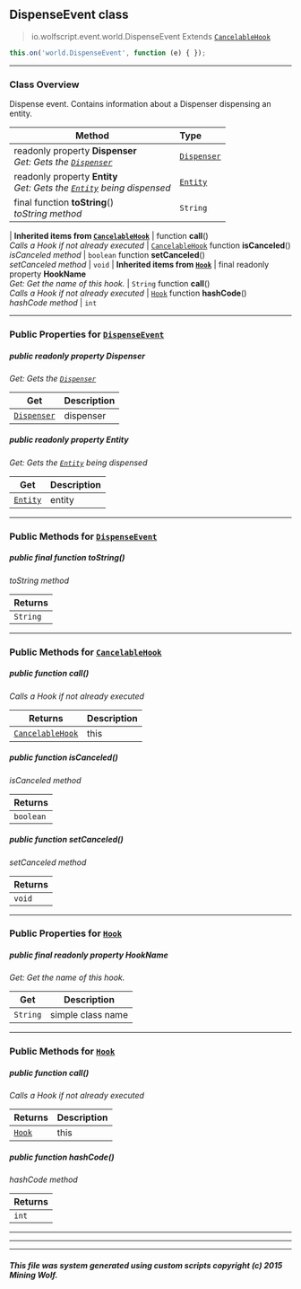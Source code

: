 ## DispenseEvent __class__

>io.wolfscript.event.world.DispenseEvent
>Extends [`CancelableHook`](../CancelableHook.md)
``` javascript
this.on('world.DispenseEvent', function (e) { });
```


---

### Class Overview

Dispense event. Contains information about a Dispenser dispensing an entity.

Method | Type   
--- | :--- 
 readonly property __Dispenser__ <br> _Get: Gets the [`Dispenser`](../../api/world/blocks/Dispenser.md)_ | [`Dispenser`](../../api/world/blocks/Dispenser.md)
 readonly property __Entity__ <br> _Get: Gets the [`Entity`](../../api/entity/Entity.md) being dispensed_ | [`Entity`](../../api/entity/Entity.md)
final function __toString__() <br> _toString method_ | `String`
 |
__Inherited items from [`CancelableHook`](../CancelableHook.md)__ |
 function __call__() <br> _Calls a Hook if not already executed_ | [`CancelableHook`](../CancelableHook.md)
 function __isCanceled__() <br> _isCanceled method_ | `boolean`
 function __setCanceled__() <br> _setCanceled method_ | `void`
 |
__Inherited items from [`Hook`](../Hook.md)__ |
final readonly property __HookName__ <br> _Get: Get the name of this hook._ | `String`
 function __call__() <br> _Calls a Hook if not already executed_ | [`Hook`](../Hook.md)
 function __hashCode__() <br> _hashCode method_ | `int`







---


### Public Properties for [`DispenseEvent`](DispenseEvent.md)

##### <a id='dispenser'></a>public  readonly property __Dispenser__

_Get: Gets the [`Dispenser`](../../api/world/blocks/Dispenser.md)_

Get | Description
--- | --- 
[`Dispenser`](../../api/world/blocks/Dispenser.md) | dispenser



##### <a id='entity'></a>public  readonly property __Entity__

_Get: Gets the [`Entity`](../../api/entity/Entity.md) being dispensed_

Get | Description
--- | --- 
[`Entity`](../../api/entity/Entity.md) | entity



---

### Public Methods for [`DispenseEvent`](DispenseEvent.md)

##### <a id='tostring'></a>public final function __toString__()

_toString method_

Returns | 
--- | 
`String` |


---

### Public Methods for [`CancelableHook`](../CancelableHook.md)

##### <a id='call'></a>public  function __call__()

_Calls a Hook if not already executed_

Returns | Description
--- | --- 
[`CancelableHook`](../CancelableHook.md) | this


##### <a id='iscanceled'></a>public  function __isCanceled__()

_isCanceled method_

Returns | 
--- | 
`boolean` |


##### <a id='setcanceled'></a>public  function __setCanceled__()

_setCanceled method_

Returns | 
--- | 
`void` |


---

### Public Properties for [`Hook`](../Hook.md)

##### <a id='hookname'></a>public final readonly property __HookName__

_Get: Get the name of this hook._

Get | Description
--- | --- 
`String` | simple class name



---

### Public Methods for [`Hook`](../Hook.md)

##### <a id='call'></a>public  function __call__()

_Calls a Hook if not already executed_

Returns | Description
--- | --- 
[`Hook`](../Hook.md) | this


##### <a id='hashcode'></a>public  function __hashCode__()

_hashCode method_

Returns | 
--- | 
`int` |


---


---


---


##### This file was system generated using custom scripts copyright (c) 2015 Mining Wolf.
	

